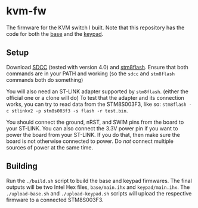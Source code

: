 # kvm-fw
The firmware for the KVM switch I built. Note that this repository has the code for both the [base](https://github.com/thatoddmailbox/kvm-base) and the [keypad](https://github.com/thatoddmailbox/kvm-keypad).

## Setup
Download [SDCC](http://sdcc.sourceforge.net/index.php#Download) (tested with version 4.0) and [stm8flash](https://github.com/vdudouyt/stm8flash). Ensure that both commands are in your PATH and working (so the `sdcc` and `stm8flash` commands both do something)

You will also need an ST-LINK adapter supported by `stm8flash`. (either the official one or a clone will do) To test that the adapter and its connection works, you can try to read data from the STM8S003F3, like so: `stm8flash -c stlinkv2 -p stm8s003f3 -s flash -r test.bin`.

You should connect the ground, nRST, and SWIM pins from the board to your ST-LINK. You can also connect the 3.3V power pin if you want to power the board from your ST-LINK. If you do that, then make sure the board is not otherwise connected to power. Do _not_ connect multiple sources of power at the same time.

## Building
Run the `./build.sh` script to build the base and keypad firmwares. The final outputs will be two Intel Hex files, `base/main.ihx` and `keypad/main.ihx`. The `./upload-base.sh` and `./upload-keypad.sh` scripts will upload the respective firmware to a connected STM8S003F3.